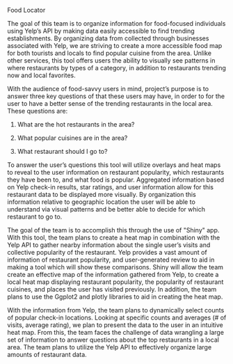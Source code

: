 Food Locator

The goal of this team is to organize information for food-focused
individuals using Yelp’s API by making data easily accessible to find
trending establishments. By organizing data from collected through
businesses associated with Yelp, we are striving to create a more
accessible food map for both tourists and locals to find popular cuisine
from the area. Unlike other services, this tool offers users the ability
to visually see patterns in where restaurants by types of a category, in
addition to restaurants trending now and local favorites.

With the audience of food-savvy users in mind, project’s purpose is to
answer three key questions of that these users may have, in order to for
the user to have a better sense of the trending restaurants in the local
area. These questions are:

1. What are the hot restaurants in the area?

2. What popular cuisines are in the area?

3. What restaurant should I go to?

To answer the user’s questions this tool will utilize overlays and heat
maps to reveal to the user information on restaurant popularity, which
restaurants they have been to, and what food is popular. Aggregated
information based on Yelp check-in results, star ratings, and user
information allow for this restaurant data to be displayed more
visually. By organization this information relative to geographic
location the user will be able to understand via visual patterns and be
better able to decide for which restaurant to go to.

The goal of the team is to accomplish this through the use of "Shiny"
app. With this tool, the team plans to create a heat map in combination
with the Yelp API to gather nearby information about the single user’s
visits and collective popularity of the restaurant. Yelp provides a vast
amount of information of restaurant popularity, and user-generated
review to aid in making a tool which will show these comparisons. Shiny
will allow the team create an effective map of the information gathered
from Yelp, to create a local heat map displaying restaurant popularity,
the popularity of restaurant cuisines, and places the user has visited
previously. In addition, the team plans to use the Ggplot2 and plotly
libraries to aid in creating the heat map.

With the information from Yelp, the team plans to dynamically select
counts of popular check-in locations. Looking at specific counts and
averages (# of visits, average rating), we plan to present the data to
the user in an intuitive heat map. From this, the team faces the
challenge of data wrangling a large set of information to answer
questions about the top restaurants in a local area. The team plans to
utilize the Yelp API to effectively organize large amounts of restaurant
data.
